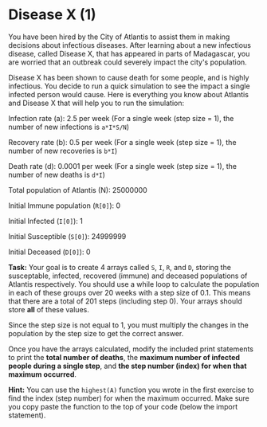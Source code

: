 # Disease X (1)


You have been hired by the City of Atlantis to assist them in making decisions about infectious diseases. After learning about a new infectious disease, called Disease X, that has appeared in parts of Madagascar, you are worried that an outbreak could severely impact the city's population. 

Disease X has been shown to cause death for some people, and is highly infectious. You decide to run a quick simulation to see the impact a single infected person would cause. Here is everything you know about Atlantis and Disease X that will help you to run the simulation:

Infection rate (a): 2.5 per week (For a single week (step size = 1), the number of new infections is `a*I*S/N`)

Recovery rate (b): 0.5 per week (For a single week (step size = 1), the number of new recoveries is `b*I`)

Death rate (d): 0.0001 per week (For a single week (step size = 1), the number of new deaths is `d*I`)

Total population of Atlantis (N): 25000000

Initial Immune population (`R[0]`): 0

Initial Infected (`I[0]`): 1

Initial Susceptible (`S[0]`): 24999999

Initial Deceased (`D[0]`): 0

**Task:** Your goal is to create 4 arrays called `S`, `I`, `R`, and `D`, storing the susceptable, infected, recovered (immune) and deceased populations of Atlantis respectively. You should use a while loop to calculate the population in each of these groups over 20 weeks with a step size of 0.1. This means that there are a total of 201 steps (including step 0). Your arrays should store **all** of these values.

Since the step size is not equal to 1, you must multiply the changes in the population by the step size to get the correct answer. 

Once you have the arrays calculated, modify the included print statements to print the **total number of deaths**, the **maximum number of infected people during a single step**, and **the step number (index) for when that maximum occurred**.

**Hint:** You can use the `highest(A)` function you wrote in the first exercise to find the index (step number) for when the maximum occurred. Make sure you copy paste the function to the top of your code (below the import statement). 

